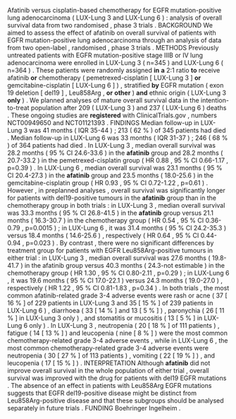 Afatinib versus cisplatin-based chemotherapy for EGFR mutation-positive lung adenocarcinoma ( LUX-Lung 3 and LUX-Lung 6 ) : analysis of overall survival data from two randomised , phase 3 trials . BACKGROUND We aimed to assess the effect of afatinib on overall survival of patients with EGFR mutation-positive lung adenocarcinoma through an analysis of data from two open-label , randomised , phase 3 trials . METHODS Previously untreated patients with EGFR mutation-positive stage IIIB or IV lung adenocarcinoma were enrolled in LUX-Lung 3 ( n=345 ) and LUX-Lung 6 ( n=364 ) . These patients were randomly assigned **in** **a** 2:1 ratio **to** receive afatinib **or** chemotherapy ( pemetrexed-cisplatin [ LUX-Lung 3 ] **or** gemcitabine-cisplatin [ LUX-Lung 6 ] ) , stratified **by** EGFR mutation ( exon 19 deletion [ del19 ] , Leu858Arg , **or** **other** ) **and** ethnic origin ( LUX-Lung 3 **only** ) . We planned analyses of mature overall survival data in the intention-to-treat population after 209 ( LUX-Lung 3 ) and 237 ( LUX-Lung 6 ) deaths . These ongoing studies are **registered** with ClinicalTrials.gov , numbers NCT00949650 and NCT01121393 . FINDINGS Median follow-up in LUX-Lung 3 was 41 months ( IQR 35-44 ) ; 213 ( 62 % ) of 345 patients had died . Median follow-up in LUX-Lung 6 was 33 months ( IQR 31-37 ) ; 246 ( 68 % ) of 364 patients had died . In LUX-Lung 3 , median overall survival was 28.2 months ( 95 % CI 24.6-33.6 ) in the **afatinib** group and 28.2 months ( 20.7-33.2 ) in the pemetrexed-cisplatin group ( HR 0.88 , 95 % CI 0.66-1.17 , p=0.39 ) . In LUX-Lung 6 , median overall survival was 23.1 months ( 95 % CI 20.4-27.3 ) in the **afatinib** group and 23.5 months ( 18.0-25.6 ) in the gemcitabine-cisplatin group ( HR 0.93 , 95 % CI 0.72-1.22 , p=0.61 ) . However , in preplanned analyses , overall survival was significantly longer for patients with del19-positive tumours in the **afatinib** group than in the chemotherapy group in both trials : in LUX-Lung 3 , median overall survival was 33.3 months ( 95 % CI 26.8-41.5 ) in the **afatinib** group versus 21.1 months ( 16.3-30.7 ) in the chemotherapy group ( HR 0.54 , 95 % CI 0.36-0.79 , p=0.0015 ) ; in LUX-Lung 6 , it was 31.4 months ( 95 % CI 24.2-35.3 ) versus 18.4 months ( 14.6-25.6 ) , respectively ( HR 0.64 , 95 % CI 0.44-0.94 , p=0.023 ) . By contrast , there were no significant differences by treatment group for patients with EGFR Leu858Arg-positive tumours in either trial : in LUX-Lung 3 , median overall survival was 27.6 months ( 19.8-41.7 ) in the afatinib group versus 40.3 months ( 24.3-not estimable ) in the chemotherapy group ( HR 1.30 , 95 % CI 0.80-2.11 , p=0.29 ) ; in LUX-Lung 6 , it was 19.6 months ( 95 % CI 17.0-22.1 ) versus 24.3 months ( 19.0-27.0 ) , respectively ( HR 1.22 , 95 % CI 0.81-1.83 , p=0.34 ) . In both trials , the most common afatinib-related grade 3-4 adverse events were rash or acne ( 37 [ 16 % ] of 229 patients in LUX-Lung 3 and 35 [ 15 % ] of 239 patients in LUX-Lung 6 ) , diarrhoea ( 33 [ 14 % ] and 13 [ 5 % ] ) , paronychia ( 26 [ 11 % ] in LUX-Lung 3 only ) , and stomatitis or mucositis ( 13 [ 5 % ] in LUX-Lung 6 only ) . In LUX-Lung 3 , neutropenia ( 20 [ 18 % ] of 111 patients ) , fatigue ( 14 [ 13 % ] ) and leucopenia ( nine [ 8 % ] ) were the most common chemotherapy-related grade 3-4 adverse events , while in LUX-Lung 6 , the most common chemotherapy-related grade 3-4 adverse events were neutropenia ( 30 [ 27 % ] of 113 patients ) , vomiting ( 22 [ 19 % ] ) , and leucopenia ( 17 [ 15 % ] ) . INTERPRETATION Although **afatinib** did not improve overall survival in the whole population of either trial , overall survival was improved with the drug for patients with del19 EGFR mutations . The absence of an effect in patients with Leu858Arg EGFR mutations suggests that EGFR del19-positive disease might be distinct from Leu858Arg-positive disease and that these subgroups should be analysed separately in future trials . FUNDING Boehringer Ingelheim . 